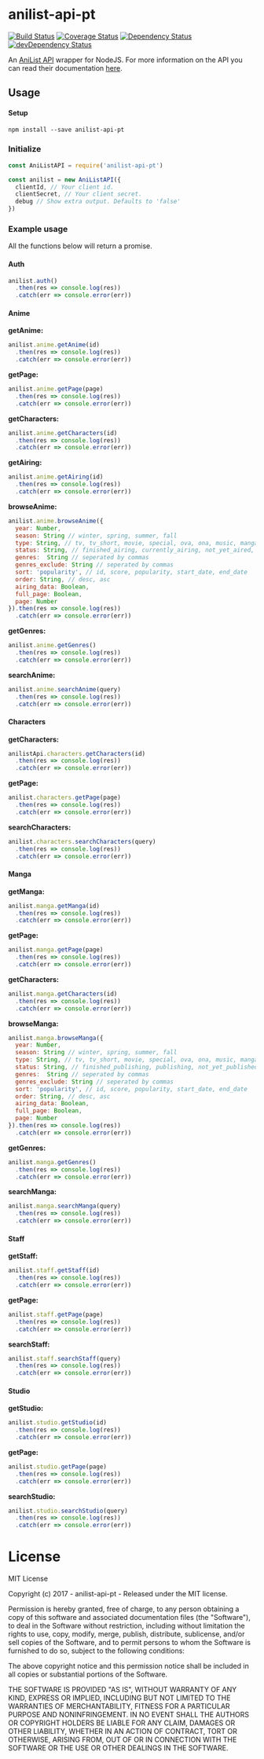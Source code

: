 # anilist-api-pt

[![Build Status](https://travis-ci.org/ChrisAlderson/anilist-api-pt.svg?branch=master)](https://travis-ci.org/ChrisAlderson/anilist-api-pt)
[![Coverage Status](https://coveralls.io/repos/github/ChrisAlderson/anilist-api-pt/badge.svg?branch=master)](https://coveralls.io/github/ChrisAlderson/anilist-api-pt?branch=master)
[![Dependency Status](https://david-dm.org/ChrisAlderson/anilist-api-pt.svg)](https://david-dm.org/ChrisAlderson/anilist-api-pt)
[![devDependency Status](https://david-dm.org/ChrisAlderson/anilist-api-pt/dev-status.svg)](https://david-dm.org/ChrisAlderson/anilist-api-pt#info=devDependencies)

An [AniList API](https://anilist-api.readthedocs.io/en/latest/introduction.html)
wrapper for NodeJS. For more information on the API you can read their
documentation [here](https://anilist-api.readthedocs.io/en/latest/introduction.html).

## Usage

#### Setup
```
npm install --save anilist-api-pt
```

### Initialize
```js
const AniListAPI = require('anilist-api-pt')

const anilist = new AniListAPI({
  clientId, // Your client id.
  clientSecret, // Your client secret.
  debug // Show extra output. Defaults to 'false'
})


```

### Example usage

All the functions below will return a promise.

#### Auth
```js
anilist.auth()
  .then(res => console.log(res))
  .catch(err => console.error(err))
```

#### Anime

**getAnime:**
```js
anilist.anime.getAnime(id)
  .then(res => console.log(res))
  .catch(err => console.error(err))
```

**getPage:**
```js
anilist.anime.getPage(page)
  .then(res => console.log(res))
  .catch(err => console.error(err))
```

**getCharacters:**
```js
anilist.anime.getCharacters(id)
  .then(res => console.log(res))
  .catch(err => console.error(err))
```

**getAiring:**
```js
anilist.anime.getAiring(id)
  .then(res => console.log(res))
  .catch(err => console.error(err))
```

**browseAnime:**
```js
anilist.anime.browseAnime({
  year: Number,
  season: String // winter, spring, summer, fall
  type: String, // tv, tv_short, movie, special, ova, ona, music, manga, novel, one_shot, doujin, manhua, manhwa
  status: String, // finished_airing, currently_airing, not_yet_aired, cancelled
  genres:  String // seperated by commas
  genres_exclude: String // seperated by commas
  sort: 'popularity', // id, score, popularity, start_date, end_date
  order: String, // desc, asc
  airing_data: Boolean,
  full_page: Boolean,
  page: Number
}).then(res => console.log(res))
  .catch(err => console.error(err))
```

**getGenres:**
```js
anilist.anime.getGenres()
  .then(res => console.log(res))
  .catch(err => console.error(err))
```

**searchAnime:**
```js
anilist.anime.searchAnime(query)
  .then(res => console.log(res))
  .catch(err => console.error(err))
```

#### Characters

**getCharacters:**
```js
anilistApi.characters.getCharacters(id)
  .then(res => console.log(res))
  .catch(err => console.error(err))
```

**getPage:**
```js
anilist.characters.getPage(page)
  .then(res => console.log(res))
  .catch(err => console.error(err))
```

**searchCharacters:**
```js
anilist.characters.searchCharacters(query)
  .then(res => console.log(res))
  .catch(err => console.error(err))
```

#### Manga

**getManga:**
```js
anilist.manga.getManga(id)
  .then(res => console.log(res))
  .catch(err => console.error(err))
```

**getPage:**
```js
anilist.manga.getPage(page)
  .then(res => console.log(res))
  .catch(err => console.error(err))
```

**getCharacters:**
```js
anilist.manga.getCharacters(id)
  .then(res => console.log(res))
  .catch(err => console.error(err))
```

**browseManga:**
```js
anilist.manga.browseManga({
  year: Number,
  season: String // winter, spring, summer, fall
  type: String, // tv, tv_short, movie, special, ova, ona, music, manga, novel, one_shot, doujin, manhua, manhwa
  status: String, // finished_publishing, publishing, not_yet_published, cancelled
  genres:  String // seperated by commas
  genres_exclude: String // seperated by commas
  sort: 'popularity', // id, score, popularity, start_date, end_date
  order: String, // desc, asc
  airing_data: Boolean,
  full_page: Boolean,
  page: Number
}).then(res => console.log(res))
  .catch(err => console.error(err))
```

**getGenres:**
```js
anilist.manga.getGenres()
  .then(res => console.log(res))
  .catch(err => console.error(err))
```

**searchManga:**
```js
anilist.manga.searchManga(query)
  .then(res => console.log(res))
  .catch(err => console.error(err))
```

#### Staff

**getStaff:**
```js
anilist.staff.getStaff(id)
  .then(res => console.log(res))
  .catch(err => console.error(err))
```

**getPage:**
```js
anilist.staff.getPage(page)
  .then(res => console.log(res))
  .catch(err => console.error(err))
```

**searchStaff:**
```js
anilist.staff.searchStaff(query)
  .then(res => console.log(res))
  .catch(err => console.error(err))
```

#### Studio

**getStudio:**
```js
anilist.studio.getStudio(id)
  .then(res => console.log(res))
  .catch(err => console.error(err))
```

**getPage:**
```js
anilist.studio.getPage(page)
  .then(res => console.log(res))
  .catch(err => console.error(err))
```

**searchStudio:**
```js
anilist.studio.searchStudio(query)
  .then(res => console.log(res))
  .catch(err => console.error(err))
```

# License

MIT License

Copyright (c) 2017 - anilist-api-pt - Released under the MIT license.

Permission is hereby granted, free of charge, to any person obtaining a copy
of this software and associated documentation files (the "Software"), to deal
in the Software without restriction, including without limitation the rights
to use, copy, modify, merge, publish, distribute, sublicense, and/or sell
copies of the Software, and to permit persons to whom the Software is
furnished to do so, subject to the following conditions:

The above copyright notice and this permission notice shall be included in all
copies or substantial portions of the Software.

THE SOFTWARE IS PROVIDED "AS IS", WITHOUT WARRANTY OF ANY KIND, EXPRESS OR
IMPLIED, INCLUDING BUT NOT LIMITED TO THE WARRANTIES OF MERCHANTABILITY,
FITNESS FOR A PARTICULAR PURPOSE AND NONINFRINGEMENT. IN NO EVENT SHALL THE
AUTHORS OR COPYRIGHT HOLDERS BE LIABLE FOR ANY CLAIM, DAMAGES OR OTHER
LIABILITY, WHETHER IN AN ACTION OF CONTRACT, TORT OR OTHERWISE, ARISING FROM,
OUT OF OR IN CONNECTION WITH THE SOFTWARE OR THE USE OR OTHER DEALINGS IN THE
SOFTWARE.
